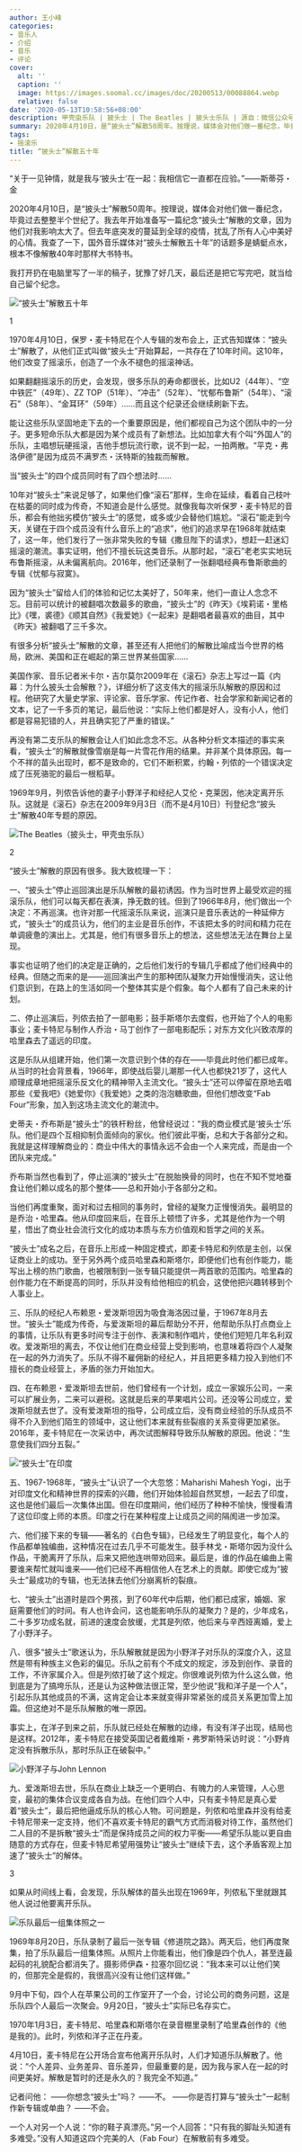 ```yaml
---
author: 王小峰
categories:
- 音乐人
- 介绍
- 音乐
- 评论
cover:
  alt: ''
  caption: ''
  image: https://images.soomal.cc/images/doc/20200513/00088864.webp
  relative: false
date: '2020-05-13T10:58:56+08:00'
description: 甲壳虫乐队 | 披头士 | The Beatles | 披头士乐队 | 源自：微信公众号- 只有大众没有文化 | 版权：转载 |  平均/总评分：10.00/100
summary: 2020年4月10日，是“披头士”解散50周年。按理说，媒体会对他们做一番纪念，毕竟过去整整半个世纪了。我去年开始准备写一篇纪念“披头士”解散的文章，因为他们对我影响太大了。但去年底突发的蔓延到全球的疫情，扰乱了所有人心中美好的心情……
tags:
- 摇滚乐
title: “披头士”解散五十年
---
```


“关于一见钟情，就是我与‘披头士’在一起：我相信它一直都在应验。”――斯蒂芬・金


2020年4月10日，是“披头士”解散50周年。按理说，媒体会对他们做一番纪念，毕竟过去整整半个世纪了。我去年开始准备写一篇纪念“披头士”解散的文章，因为他们对我影响太大了。但去年底突发的蔓延到全球的疫情，扰乱了所有人心中美好的心情。我查了一下，国外音乐媒体对“披头士解散五十年”的话题多是蜻蜓点水，根本不像解散40年时那样大书特书。

我打开扔在电脑里写了一半的稿子，犹豫了好几天，最后还是把它写完吧，就当给自己留个纪念。

![“披头士”解散五十年](https://images.soomal.cc/images/doc/20200513/00088864.webp)





1

1970年4月10日，保罗・麦卡特尼在个人专辑的发布会上，正式告知媒体：“披头士”解散了，从他们正式叫做“披头士”开始算起，一共存在了10年时间。这10年，他们改变了摇滚乐，创造了一个永不褪色的摇滚神话。

如果翻翻摇滚乐的历史，会发现，很多乐队的寿命都很长，比如U2（44年）、“空中铁匠”（49年）、ZZ TOP（51年）、“冲击”（52年）、“忧郁布鲁斯”（54年）、“滚石”（58年）、“金耳环”（59年）……而且这个纪录还会继续刷新下去。

能让这些乐队坚固地走下去的一个重要原因是，他们都视自己为这个团队中的一分子。更多短命乐队大都是因为某个成员有了新想法。比如加拿大有个叫“外国人”的乐队，主唱想玩硬摇滚，吉他手想玩流行歌，说不到一起，一拍两散。“平克・弗洛伊德”是因为成员不满罗杰・沃特斯的独裁而解散。

当“披头士”的四个成员同时有了四个想法时……

10年对“披头士”来说足够了，如果他们像“滚石”那样，生命在延续，看着自己枝叶在枯萎的同时成为传奇，不知道会是什么感觉。就像我每次听保罗・麦卡特尼的音乐，都会有他拙劣模仿“披头士”的感觉，或多或少会替他们尴尬。“滚石”能走到今天，关键在于四个成员没有什么音乐上的“追求”，他们的追求早在1968年就结束了，这一年，他们发行了一张非常失败的专辑《撒旦陛下的请求》，想赶一赶迷幻摇滚的潮流。事实证明，他们不擅长玩这类音乐。从那时起，“滚石”老老实实地玩布鲁斯摇滚，从未偏离航向。2016年，他们还录制了一张翻唱经典布鲁斯歌曲的专辑《忧郁与寂寞》。

因为“披头士”留给人们的体验和记忆太美好了，50年来，他们一直让人念念不忘。目前可以统计的被翻唱次数最多的歌曲，“披头士”的《昨天》《埃莉诺・里格比》《嘿，裘德》《顺其自然》《我爱她》《一起来》是翻唱者最喜欢的曲目，其中《昨天》被翻唱了三千多次。

有很多分析“披头士”解散的文章，甚至还有人把他们的解散比喻成当今世界的格局，欧洲、美国和正在崛起的第三世界某些国家……

美国作家、音乐记者米卡尔・吉尔莫尔2009年在《滚石》杂志上写过一篇《内幕：为什么披头士会解散？》，详细分析了这支伟大的摇滚乐队解散的原因和过程。他研究了大量史学家、评论家、音乐学家、传记作者、社会学家和新闻记者的文本，记了一千多页的笔记，最后他说：“实际上他们都是好人，没有小人，他们都是容易犯错的人，并且确实犯了严重的错误。”

再没有第二支乐队的解散会让人们如此念念不忘。从各种分析文本描述的事实来看，“披头士”的解散就像雪崩是每一片雪花作用的结果。并非某个具体原因。每一个不祥的苗头出现时，都不是致命的，它们不断积累，约翰・列侬的一个错误决定成了压死骆驼的最后一根稻草。

1969年9月，列侬告诉他的妻子小野洋子和经纪人艾伦・克莱因，他决定离开乐队。这就是《滚石》杂志在2009年9月3日（而不是4月10日）刊登纪念“披头士”解散40年专题的原因。

![The Beatles（披头士，甲壳虫乐队）](https://images.soomal.cc/images/doc/20180824/00076484.webp)





2

“披头士”解散的原因有很多。我大致梳理一下：

一、“披头士”停止巡回演出是乐队解散的最初诱因。作为当时世界上最受欢迎的摇滚乐队，他们可以每天都在表演，挣无数的钱。但到了1966年8月，他们做出一个决定：不再巡演。也许对那一代摇滚乐队来说，巡演只是音乐表达的一种延伸方式，“披头士”的成员认为，他们的主业是音乐创作，不该把太多的时间和精力花在单调疲惫的演出上。尤其是，他们有很多音乐上的想法，这些想法无法在舞台上呈现。

事实也证明了他们的决定是正确的，之后他们发行的专辑几乎都成了他们经典中的经典。但随之而来的是――巡回演出产生的那种团队凝聚力开始慢慢消失，这让他们意识到，在路上的生活如同一个整体其实是个假象。每个人都有了自己未来的计划。

二、停止巡演后，列侬去拍了一部电影；鼓手斯塔尔去度假，也开始了个人的电影事业；麦卡特尼与制作人乔治・马丁创作了一部电影配乐；对东方文化兴致浓厚的哈里森去了遥远的印度。

这是乐队从组建开始，他们第一次意识到个体的存在――毕竟此时他们都已成年。从当时的社会背景看，1966年，即使战后婴儿潮那一代人也都快21岁了，这代人顺理成章地把摇滚乐反文化的精神带入主流文化。“披头士”还可以停留在原地去唱那些《爱我吧》《她爱你》《我爱她》之类的泡泡糖歌曲，但他们想改变“Fab Four”形象，加入到这场主流文化的潮流中。

史蒂夫・乔布斯是“披头士”的铁杆粉丝，他曾经说过：“我的商业模式是‘披头士’乐队。他们是四个互相抑制负面倾向的家伙。他们彼此平衡，总和大于各部分之和。我就是这样理解商业的：商业中伟大的事情永远不会由一个人来完成，而是由一个团队来完成。”

乔布斯当然也看到了，停止巡演的“披头士”在脱胎换骨的同时，也在不知不觉地蚕食让他们赖以成名的那个整体――总和开始小于各部分之和。

当他们再度重聚，面对和过去相同的事务时，曾经的凝聚力正慢慢消失。最明显的是乔治・哈里森。他从印度回来后，在音乐上顿悟了许多，尤其是他作为一个明星，悟出了商业社会流行文化的成功本质与东方价值观和哲学之间的关系。

“披头士”成名之后，在音乐上形成一种固定模式，即麦卡特尼和列侬是主创，以保证商业上的成功。至于另外两个成员哈里森和斯塔尔，即便他们也有创作能力，能写出上榜的热门歌曲，也被限制到一张专辑只能提供一两首歌的范围内。哈里森的创作能力在不断提高的同时，乐队并没有给他相应的机会，这使他把兴趣转移到个人事业上。

三、乐队的经纪人布赖恩・爱泼斯坦因为吸食海洛因过量，于1967年8月去世。“披头士”能成为传奇，与爱泼斯坦的幕后帮助分不开，他帮助乐队打点商业上的事情，让乐队有更多时间专注于创作、表演和制作唱片，使他们短短几年名利双收。爱泼斯坦的离去，不仅让他们在商业经营上受到影响，也意味着将四个人凝聚在一起的外力消失了。乐队不得不雇佣新的经纪人，并且把更多精力投入到他们不擅长的商业经营上，矛盾的张力开始加大。

四、在布赖恩・爱泼斯坦去世前，他们曾经有一个计划，成立一家娱乐公司，一来可以扩展业务，二来可以避税。这就是后来的苹果唱片公司。还没等公司成立，爱泼斯坦就去世了。没有爱泼斯坦的指导，公司成立后，没有商业经验的乐队成员不得不介入到他们陌生的领域中，这让他们本来就有些裂痕的关系变得更加紧张。2016年，麦卡特尼在一次采访中，再次试图解释导致乐队解散的原因。他说：“生意使我们四分五裂。”

![“披头士”在印度](https://images.soomal.cc/images/doc/20200513/00088862_01.webp)





五、1967-1968年，“披头士”认识了一个大忽悠：Maharishi Mahesh Yogi，出于对印度文化和精神世界的探索的兴趣，他们开始体验超自然冥想，一起去了印度，这也是他们最后一次集体出国。但在印度期间，他们经历了种种不愉快，慢慢看清了这位印度上师的本质。印度之行在某种程度上让成员之间的隔阂进一步加深。

六、他们接下来的专辑――著名的《白色专辑》，已经发生了明显变化，每个人的作品都单独编曲，这种情况在过去几乎不可能发生。鼓手林戈・斯塔尔因为没什么作品，干脆离开了乐队，后来又把他连哄带劝回来。最后是，谁的作品在编曲上需要谁来帮忙就叫谁来――他们已经不再相信他人在艺术上的贡献。即使它成为“披头士”最成功的专辑，也无法抹去他们分崩离析的裂痕。

七、“披头士”出道时是四个男孩，到了60年代中后期，他们都已成家，婚姻、家庭需要他们的时间。有人也许会问，这也能影响乐队的凝聚力？是的，少年成名，二十多岁功成名就，前进的速度会放缓，尤其是列侬，他后来与辛西娅离婚，爱上了小野洋子。

八、很多“披头士”歌迷认为，乐队解散就是因为小野洋子对乐队的深度介入，这显然是带有种族主义色彩的偏见。乐队之前有个不成文的规定，涉及到创作、录音的工作，不许家属介入。但是列侬打破了这个规定。你很难说列侬为什么这么做，他到底是为了搞垮乐队，还是认为这种做法很正常，至少他说“我和洋子是一个人”，引起乐队其他成员的不满，这肯定会让本来就变得非常紧张的成员关系更加雪上加霜。但这绝对不是乐队解散的唯一原因。

事实上，在洋子到来之前，乐队就已经处在解散的边缘，有没有洋子出现，结局也是这样。2012年，麦卡特尼在接受英国记者戴维斯・弗罗斯特采访时说：“小野肯定没有拆散乐队，那时乐队正在破裂中。”

![小野洋子与John Lennon](https://images.soomal.cc/images/doc/20170731/00069334.webp)





九、爱泼斯坦去世，乐队在商业上缺乏一个更明白、有魄力的人来管理，人心思变，最初的集体合议变成各自为战。在他们四个人中，只有麦卡特尼是真心爱着“披头士”，最后把他逼成乐队的核心人物。可问题是，列侬和哈里森并没有给麦卡特尼带来一定支持，他们不喜欢麦卡特尼的霸气方式而消极对待工作，虽然他们二人目的不是拆散“披头士”而是保持成员之间的权力平衡――希望乐队能以更自由随意的方式存在，但麦卡特尼希望用强势让“披头士”继续下去，这个矛盾客观上加速了“披头士”的解体。

3

如果从时间线上看，会发现，乐队解体的苗头出现在1969年，列侬私下里就跟其他人说过他要离开乐队。

![乐队最后一组集体照之一](https://images.soomal.cc/images/doc/20200513/00088863_01.webp)





1969年8月20日，乐队录制了最后一张专辑《修道院之路》。两天后，他们再度聚集，拍了乐队最后一组集体照。从照片上你能看出，他们像是四个仇人，甚至连最起码的礼貌配合都消失了。摄影师伊森・拉塞尔回忆说：“我本来可以让他们笑的，但那完全是假的，我很高兴没有让他们这样做。”

9月中下旬，四个人在苹果公司的工作室开了一个会，讨论公司的商务问题，这是乐队四个人最后一次聚会。9月20日，“披头士”实际已名存实亡。

1970年1月3日，麦卡特尼、哈里森和斯塔尔在录音棚里录制了哈里森创作的《他是我的》。此时，列侬和洋子正在丹麦。

4月10日，麦卡特尼在公开场合宣布他离开乐队时，人们才知道乐队解散了。他说：“个人差异、业务差异、音乐差异，但最重要的是，因为我与家人在一起的时间更美好。解散是暂时的还是永久的？我完全不知道。”

记者问他：
――你想念“披头士”吗？
――不。
――你是否打算与“披头士”一起制作新专辑或单曲？
――不会。

一个人对另一个人说：“你的鞋子真漂亮。”另一个人回答：“只有我的脚趾头知道有多难受。”没有人知道这四个完美的人（Fab Four）在解散前有多难受。